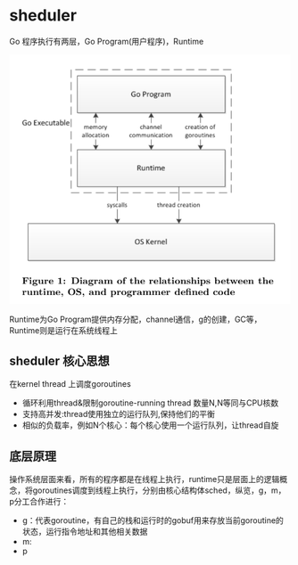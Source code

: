 # sheduler
Go 程序执行有两层，Go Program(用户程序)，Runtime

![](../assets/golang/GoExecut.png)

Runtime为Go Program提供内存分配，channel通信，g的创建，GC等，Runtime则是运行在系统线程上

## sheduler 核心思想
在kernel thread 上调度goroutines
- 循环利用thread&限制goroutine-running thread 数量N,N等同与CPU核数
- 支持高并发:thread使用独立的运行队列,保持他们的平衡
- 相似的负载率，例如N个核心：每个核心使用一个运行队列，让thread自旋

## 底层原理
操作系统层面来看，所有的程序都是在线程上执行，runtime只是层面上的逻辑概念，将goroutines调度到线程上执行，分别由核心结构体sched，纵览，g，m，p分工合作进行：
- g：代表goroutine，有自己的栈和运行时的gobuf用来存放当前goroutine的状态，运行指令地址和其他相关数据
- m: 
- p